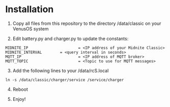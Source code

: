 # Installation

1. Copy all files from this repository to the directory /data/classic on your VenusOS system

2. Edit battery.py and charger.py to update the constants:

```
MIDNITE_IP                      = <IP address of your Midnite Classic>
MIDNITE_INTERVAL        = <query interval in seconds>
MQTT_IP                         = <IP address of MQTT broker>
MQTT_TOPIC                      = <Topic to use for MQTT messages>
```

3. Add the following lines to your /data/rcS.local

```
ln -s /data/classic/charger/service /service/charger
```

4. Reboot

5. Enjoy!
